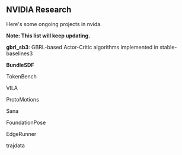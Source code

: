 ## NVIDIA Research

Here's some ongoing projects in nvida. 


**Note: This list will keep updating.**


**gbrl_sb3**: GBRL-based Actor-Critic algorithms implemented in stable-baselines3


**BundleSDF**


TokenBench


VILA


ProtoMotions


Sana


FoundationPose



EdgeRunner 


trajdata

